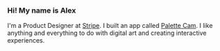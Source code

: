 ### Hi! My name is Alex

I'm a Product Designer at <a href="https://stripe">Stripe</a>. I built an app called <a href="bit.ly/PALette">Palette Cam</a>. I like anything and everything to do with digital art and creating interactive experiences.
